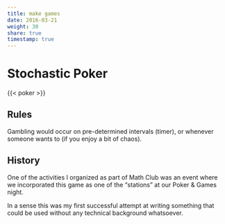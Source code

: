 ```yaml
---
title: make games
date: 2016-03-21
weight: 30
share: true
timestamp: true
---
```


# Stochastic Poker
{{< poker >}}

## Rules
Gambling would occur on pre-determined intervals (timer), or whenever someone wants to (if you enjoy a bit of chaos).

## History
One of the activities I organized as part of Math Club was an event where we incorporated this game as one of the “stations” at our Poker & Games night.

In a sense this was my first successful attempt at writing something that could be used without any technical background whatsoever.

